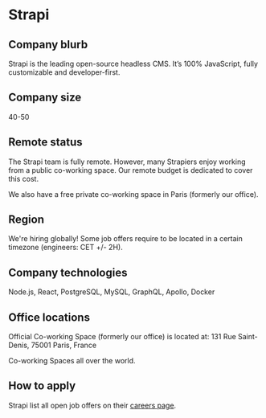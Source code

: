 # Strapi

## Company blurb

Strapi is the leading open-source headless CMS. It’s 100% JavaScript, fully customizable and developer-first.

## Company size

40-50

## Remote status

The Strapi team is fully remote. However, many Strapiers enjoy working from a public co-working space. Our remote budget is dedicated to cover this cost.

We also have a free private co-working space in Paris (formerly our office).

## Region

We're hiring globally! Some job offers require to be located in a certain timezone (engineers: CET +/- 2H).

## Company technologies

Node.js, React, PostgreSQL, MySQL, GraphQL, Apollo, Docker

## Office locations

Official Co-working Space (formerly our office) is located at:
131 Rue Saint-Denis, 
75001 Paris, 
France

Co-working Spaces all over the world.

## How to apply

Strapi list all open job offers on their [careers page](https://strapi.io/careers).
